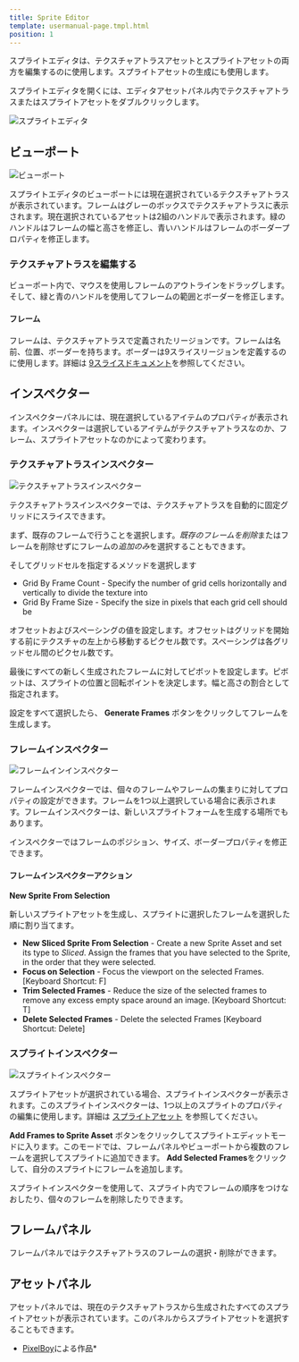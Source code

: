 ```yaml
---
title: Sprite Editor
template: usermanual-page.tmpl.html
position: 1
---
```


スプライトエディタは、テクスチャアトラスアセットとスプライトアセットの両方を編集するのに使用します。スプライトアセットの生成にも使用します。

スプライトエディタを開くには、エディタアセットパネル内でテクスチャアトラスまたはスプライトアセットをダブルクリックします。

![スプライトエディタ][1]

## ビューポート

![ビューポート][2]

スプライトエディタのビューポートには現在選択されているテクスチャアトラスが表示されています。フレームはグレーのボックスでテクスチャアトラスに表示されます。現在選択されているアセットは2組のハンドルで表示されます。緑のハンドルはフレームの幅と高さを修正し、青いハンドルはフレームのボーダープロパティを修正します。

### テクスチャアトラスを編集する

ビューポート内で、マウスを使用しフレームのアウトラインをドラッグします。そして、緑と青のハンドルを使用してフレームの範囲とボーダーを修正します。

#### フレーム

フレームは、テクスチャアトラスで定義されたリージョンです。フレームは名前、位置、ボーダーを持ちます。ボーダーは9スライスリージョンを定義するのに使用します。詳細は [9スライスドキュメント][7]を参照してください。

## インスペクター

インスペクターパネルには、現在選択しているアイテムのプロパティが表示されます。インスペクターは選択しているアイテムがテクスチャアトラスなのか、フレーム、スプライトアセットなのかによって変わります。

### テクスチャアトラスインスペクター

![テクスチャアトラスインスペクター][3]

テクスチャアトラスインスペクターでは、テクスチャアトラスを自動的に固定グリッドにスライスできます。

まず、既存のフレームで行うことを選択します。*既存のフレームを削除*またはフレームを削除せずにフレームの*追加のみ*を選択することもできます。

そしてグリッドセルを指定するメソッドを選択します

* Grid By Frame Count - Specify the number of grid cells horizontally and vertically to divide the texture into
* Grid By Frame Size - Specify the size in pixels that each grid cell should be

オフセットおよびスペーシングの値を設定します。オフセットはグリッドを開始する前にテクスチャの左上から移動するピクセル数です。スペーシングは各グリッドセル間のピクセル数です。

最後にすべての新しく生成されたフレームに対してピボットを設定します。ピボットは、スプライトの位置と回転ポイントを決定します。幅と高さの割合として指定されます。

設定をすべて選択したら、 **Generate Frames** ボタンをクリックしてフレームを生成します。

### フレームインスペクター

![フレームインインスペクター][4]

フレームインスペクターでは、個々のフレームやフレームの集まりに対してプロパティの設定ができます。フレームを1つ以上選択している場合に表示されます。フレームインスペクターは、新しいスプライトフォームを生成する場所でもあります。

インスペクターではフレームのポジション、サイズ、ボーダープロパティを修正できます。

#### フレームインスペクターアクション

**New Sprite From Selection**

新しいスプライトアセットを生成し、スプライトに選択したフレームを選択した順に割り当てます。

 * **New Sliced Sprite From Selection** - Create a new Sprite Asset and set its type to *Sliced*. Assign the frames that you have selected to the Sprite, in the order that they were selected.
 * **Focus on Selection** - Focus the viewport on the selected Frames. [Keyboard Shortcut: F]
 * **Trim Selected Frames** - Reduce the size of the selected frames to remove any excess empty space around an image. [Keyboard Shortcut: T]
 * **Delete Selected Frames** - Delete the selected Frames [Keyboard Shortcut: Delete]

### スプライトインスペクター

![スプライトインスペクター][5]

スプライトアセットが選択されている場合、スプライトインスペクターが表示されます。このスプライトインスペクターは、1つ以上のスプライトのプロパティの編集に使用します。詳細は [スプライトアセット][6] を参照してください。

**Add Frames to Sprite Asset** ボタンをクリックしてスプライトエディットモードに入ります。このモードでは、フレームパネルやビューポートから複数のフレームを選択してスプライトに追加できます。 **Add Selected Frames**をクリックして、自分のスプライトにフレームを追加します。

スプライトインスペクターを使用して、スプライト内でフレームの順序をつけなおしたり、個々のフレームを削除したりできます。

## フレームパネル

フレームパネルではテクスチャアトラスのフレームの選択・削除ができます。

## アセットパネル

アセットパネルでは、現在のテクスチャアトラスから生成されたすべてのスプライトアセットが表示されています。このパネルからスプライトアセットを選択することもできます。

* [PixelBoy](https://twitter.com/2pblog1)による作品* 

[1]: /images/user-manual/2D/sprite-editor/sprite-editor-highlights.jpg
[2]: /images/user-manual/2D/sprite-editor/viewport.jpg
[3]: /images/user-manual/2D/sprite-editor/texture-atlas-inspector.jpg
[4]: /images/user-manual/2D/sprite-editor/frame-inspector.jpg
[5]: /images/user-manual/2D/sprite-editor/sprite-inspector.jpg
[6]: /user-manual/assets/sprites/
[7]: /user-manual/2D/9-slicing/

